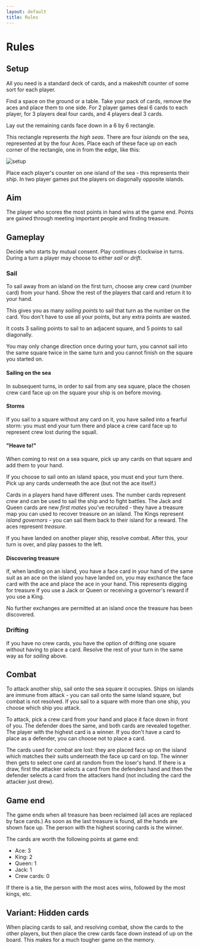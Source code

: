 ```yaml
---
layout: default
title: Rules
---
```


# Rules

## Setup

All you need is a standard deck of cards, and a makeshift counter of some sort for each player.

Find a space on the ground or a table. Take your pack of cards, remove the aces and place them to one side. For 2 player games deal 6 cards to each player, for 3 players deal four cards, and 4 players deal 3 cards.

Lay out the remaining cards face down in a 6 by 6 rectangle.

This rectangle represents *the high seas*. There are four *islands* on the sea, represented at by the four Aces. Place each of these face up on each corner of the rectangle, one in from the edge, like this:

![setup]({{site.url}}/assets/setup.png)

Place each player's counter on one island of the sea - this represents their *ship*. In two player games put the players on diagonally opposite islands.

## Aim

The player who scores the most points in hand wins at the game end. Points are gained through meeting important people and finding treasure.

## Gameplay

Decide who starts by mutual consent. Play continues clockwise in turns. During a turn a player may choose to either *sail* or *drift*.

### Sail

To sail away from an island on the first turn, choose any crew card (number card) from your hand. Show the rest of the players that card and return it to your hand.

This gives you as many *sailing points* to sail that turn as the number on the card. You don't have to use all your points, but any extra points are wasted.

It costs 3 sailing points to sail to an adjacent square, and 5 points to sail diagonally.

You may only change direction once during your turn, you cannot sail into the same square twice in the same turn and you cannot finish on the square you started on.

#### Sailing on the sea

In subsequent turns, in order to sail from any sea square, place the chosen crew card face up on the square your ship is on before moving.

#### Storms

If you sail to a square without any card on it, you have sailed into a fearful storm: you must end your turn there and place a crew card face up to represent crew lost during the squall.

#### "Heave to!"

When coming to rest on a sea square, pick up any cards on that square and add them to your hand.

If you choose to sail onto an island space, you must end your turn there. Pick up any cards underneath the ace (but not the ace itself.)

Cards in a players hand have different uses. The number cards represent *crew* and can be used to sail the ship and to fight battles. The Jack and Queen cards are new *first mates* you've recruited - they have a treasure map you can used to recover treasure on an island. The Kings represent *island governors* - you can sail them back to their island for a reward. The aces represent *treasure*.

If you have landed on another player ship, resolve combat. After this, your turn is over, and play passes to the left.

#### Discovering treasure

If, when landing on an island, you have a face card in your hand of the same suit as an ace on the island you have landed on, you may exchance the face card with the ace and place the ace in your hand. This represents digging for treasure if you use a Jack or Queen or receiving a governor's reward if you use a King.

No further exchanges are permitted at an island once the treasure has been discovered.

### Drifting

If you have no crew cards, you have the option of drifting one square without having to place a card. Resolve the rest of your turn in the same way as for *sailing* above.

## Combat

To attack another ship, sail onto the sea square it occupies. Ships on islands are immune from attack - you can sail onto the same island square, but combat is not resolved. If you sail to a square with more than one ship, you choose which ship you attack.

To attack, pick a crew card from your hand and place it face down in front of you. The defender does the same, and both cards are revealed together. The player with the highest card is a winner. If you don't have a card to place as a defender, you can choose not to place a card.

The cards used for combat are lost: they are placed face up on the island which matches their suits underneath the face up card on top. The winner then gets to select one card at random from the loser's hand. If there is a draw, first the attacker selects a card from the defenders hand and then the defender selects a card from the attackers hand (not including the card the attacker just drew).

## Game end

The game ends when all treasure has been reclaimed (all aces are replaced by face cards.) As soon as the last treasure is found, all the hands are shown face up. The person with the highest scoring cards is the winner.

The cards are worth the following points at game end:

- Ace: 3
- King: 2
- Queen: 1
- Jack: 1
- Crew cards: 0

If there is a tie, the person with the most aces wins, followed by the most kings, etc.

## Variant: Hidden cards

When placing cards to sail, and resolving combat, show the cards to the other players, but then place the crew cards face down instead of up on the board. This makes for a much tougher game on the memory.
